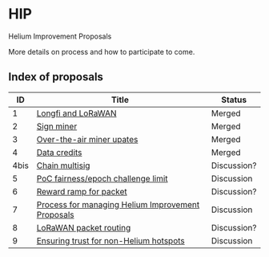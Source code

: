 # HIP

Helium Improvement Proposals

More details on process and how to participate to come.

## Index of proposals

| ID | Title | Status |
| -- | ----- | ------ |
| 1  | [Longfi and LoRaWAN](https://github.com/helium/HIP/blob/master/0001-longfi-and-lorawan.md) | Merged |
| 2  | [Sign miner](https://github.com/helium/HIP/blob/master/0002-sign-miner.md) | Merged |
| 3  | [Over-the-air miner upates](https://github.com/helium/HIP/blob/master/0003-miner-update.md) | Merged |
| 4  | [Data credits](https://github.com/helium/HIP/blob/master/0004-data-credits.md) | Merged |
| 4bis | [Chain multisig](https://github.com/helium/HIP/blob/89075b125fc32f95bb8810686ad8062aa2dd6a59/0004-chain-var-multisig.md) | Discussion? |
| 5  | [PoC fairness/epoch challenge limit](https://github.com/helium/HIP/blob/724bc34a277ad98ca076b5e838184f47c840fabd/0005-poc-fairness.md) | Discussion |
| 6  | [Reward ramp for packet](https://github.com/helium/HIP/blob/60ba6cb841d3ef66020a8504070f7016d20ef5ab/0006-reward-ramp-for-packets.md) | Discussion? | 
| 7  | [Process for managing Helium Improvement Proposals](https://github.com/helium/HIP/blob/a2e5561c9cacdd93c970f99029947895693d5aac/0007-managing-hip-process.md) | Discussion |
| 8  | [LoRaWAN packet routing](https://github.com/helium/HIP/blob/c2f3ce61466b003731bb967959ca8b6e7706fca5/0008-lorawan-routing.md) | Discussion? |
| 9  | [Ensuring trust for non-Helium hotspots](https://github.com/helium/HIP/blob/7b715a0614d4c529144e1d6c0083ee8b38c05b29/0009-non-helium-hotspots.md) | Discussion |


